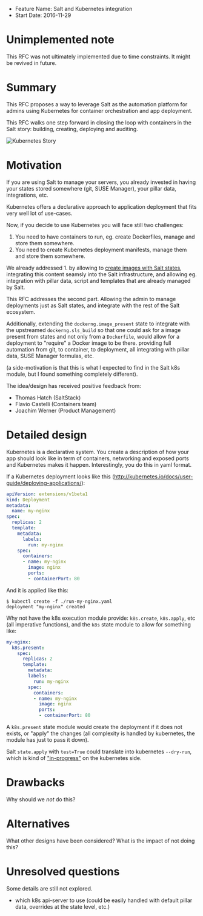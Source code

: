 - Feature Name: Salt and Kubernetes integration
- Start Date: 2016-11-29

# Unimplemented note

This RFC was not ultimately implemented due to time constraints. It might be revived in future.

# Summary
[summary]: #summary

This RFC proposes a way to leverage Salt as the automation platform for admins using Kubernetes for container orchestration and app deployment.

This RFC walks one step forward in closing the loop with containers in the Salt story: building, creating, deploying and auditing.

![Kubernetes Story](images/k8s.png)

# Motivation
[motivation]: #motivation

If you are using Salt to manage your servers, you already invested in having your states stored somewhere (git, SUSE Manager), your pillar data, integrations, etc.

Kubernetes offers a declarative approach to application deployment that fits very well lot of use-cases.

Now, if you decide to use Kubernetes you will face still two challenges:

1. You need to have containers to run, eg. create Dockerfiles, manage and store them somewhere.
2. You need to create Kubernetes deployment manifests, manage them and store them somewhere.

We already addressed 1. by allowing to [create images with Salt states](https://duncan.codes/2016/07/11/building-docker-images-with-plain-salt.html), integrating this content seamsly into the Salt infrastructure, and allowing eg. integration with pillar data, script and templates that are already managed by Salt.

This RFC addresses the second part. Allowing the admin to manage deployments just as Salt states, and integrate with the rest of the Salt ecosystem.

Additionally, extending the `dockerng.image_present` state to integrate with the upstreamed `dockerng.sls_build` so that one could ask for a image present from states and not only from a `Dockerfile`, would allow for a deployment to "require" a Docker image to be there. providing full automation from git, to container, to deployment, all integrating with pillar data, SUSE Manager formulas, etc.

(a side-motivation is that this is what I expected to find in the Salt k8s module, but I found something completely different).

The idea/design has received positive feedback from:

* Thomas Hatch (SaltStack)
* Flavio Castelli (Containers team)
* Joachim Werner (Product Management)

# Detailed design
[design]: #detailed-design

Kubernetes is a declarative system. You create a description of how your app should look like in term of containers, networking and exposed ports and Kubernetes makes it happen. Interestingly, you do this in yaml format.

If a Kubernetes deployment looks like this (http://kubernetes.io/docs/user-guide/deploying-applications/):

```yaml
apiVersion: extensions/v1beta1
kind: Deployment
metadata:
  name: my-nginx
spec:
  replicas: 2
  template:
    metadata:
      labels:
        run: my-nginx
    spec:
      containers:
      - name: my-nginx
        image: nginx
        ports:
        - containerPort: 80
```

And it is applied like this:

```console
$ kubectl create -f ./run-my-nginx.yaml
deployment "my-nginx" created
```

Why not have the k8s execution module provide: `k8s.create`, `k8s.apply`, etc (all imperative functions), and the `k8s` state module to allow for something like:

```yaml
my-nginx:
  k8s.present:
    spec:
      replicas: 2
      template:
        metadata:
        labels:
          run: my-nginx
        spec:
          containers:
          - name: my-nginx
            image: nginx
            ports:
            - containerPort: 80
```

A `k8s.present` state module would create the deployment if it does not exists, or "apply" the changes (all complexity is handled by kubernetes, the module has just to pass it down).

Salt `state.apply` with `test=True` could translate into kubernetes `--dry-run`, which is kind of ["in-progress"](https://github.com/kubernetes/kubernetes/issues/11488) on the kubernetes side.

# Drawbacks
[drawbacks]: #drawbacks

Why should we *not* do this?

# Alternatives
[alternatives]: #alternatives

What other designs have been considered? What is the impact of not doing this?

# Unresolved questions
[unresolved]: #unresolved-questions

Some details are still not explored.

* which k8s api-server to use
  (could be easily handled with default pillar data, overrides at the state level, etc.)
